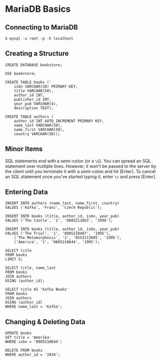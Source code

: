 # MariaDB Basics

## Connecting to MariaDB

```shell
$ mysql -u root -p -h localhost
```

## Creating a Structure

```mysql
CREATE DATABASE bookstore;

USE bookstore;

CREATE TABLE books ('
    isbn VARCHAR(20) PRIMARY KEY,
    title VARCHAR(50),
    author_id INT,
    publisher_id INT,
    year_pub VARCHAR(4),
    description TEXT);

CREATE TABLE authors (
    author_id INT AUTO_INCREMENT PRIMARY KEY,
    name_last VARCHAR(50),
    name_first VARCHAR(50),
    country VARCHAR(50));
```

## Minor Items

SQL statements end with a semi-colon (or a `\G`). You can spread an SQL
statement over multiple lines. However, it won't be passed to the server by the
client until you terminate it with a semi-colon and hit [Enter]. To cancel an
SQL statement once you've started typing it, enter `\c` and press [Enter].

## Entering Data

```mysql
INSERT INTO authors (name_last, name_first, country)
VALUES ('Kafka', 'Franz', 'Czech Republic');

INSERT INTO books (title, author_id, isbn, year_pub)
VALUES ('The Castle', '1', '0805211063', '1998');

INSERT INTO books (title, author_id, isbn, year_pub)
VALUES ('The Trial', '1', '0805210407', '1995'),
    ('The Metamorphosis', '1', '0553213695', '1995'),
    ('America', '1', '0805210644', '1995');

SELECT title
FROM books
LIMIT 5;

SELECT title, name_last
FROM books
JOIN authors
USING (author_id);

SELECT title AS 'Kafka Books'
FROM books
JOIN authors
USING (author_id)
WHERE name_last = 'Kafka';
```

## Changing & Deleting Data

```mysql
UPDATE books
SET title = 'Amerika'
WHERE isbn = '0805210644';

DELETE FROM books
WHERE author_id = '2034';
```
